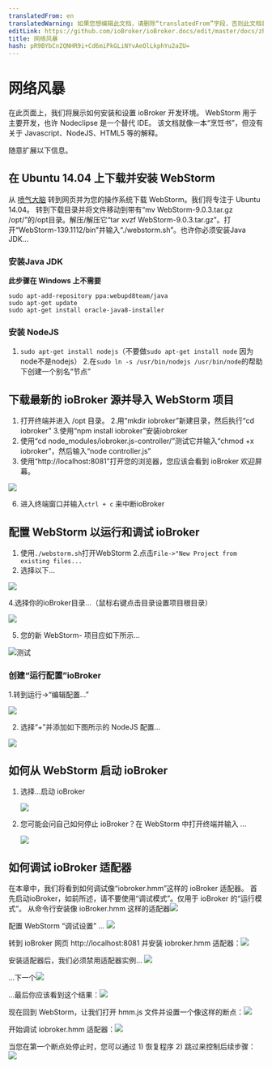 ```yaml
---
translatedFrom: en
translatedWarning: 如果您想编辑此文档，请删除“translatedFrom”字段，否则此文档将再次自动翻译
editLink: https://github.com/ioBroker/ioBroker.docs/edit/master/docs/zh-cn/dev/webstorm.md
title: 网络风暴
hash: pR9BYbCn2QNHR9i+Cd6miPkGLiNYvAeOlLkphYu2aZU=
---
```

# 网络风暴
在此页面上，我们将展示如何安装和设置 ioBroker 开发环境。
WebStorm 用于主要开发，也许 Nodeclipse 是一个替代 IDE。
该文档就像一本“烹饪书”，但没有关于 Javascript、NodeJS、HTML5 等的解释。

随意扩展以下信息。

## 在 Ubuntu 14.04 上下载并安装 WebStorm
从 [喷气大脑](https://www.jetbrains.com/webstorm/download/) 转到网页并为您的操作系统下载 WebStorm。我们将专注于 Ubuntu 14.04。
转到下载目录并将文件移动到带有“mv WebStorm-9.0.3.tar.gz /opt/”的/opt目录。解压/解压它“tar xvzf WebStorm-9.0.3.tar.gz”。打开“WebStorm-139.1112/bin”并输入“./webstorm.sh”。也许你必须安装Java JDK...

### 安装Java JDK
**此步骤在 Windows 上不需要**

```
sudo apt-add-repository ppa:webupd8team/java
sudo apt-get update
sudo apt-get install oracle-java8-installer
```

### 安装 NodeJS
1. `sudo apt-get install nodejs`（不要做```sudo apt-get install node``` 因为node不是nodejs）
2.在```sudo ln -s /usr/bin/nodejs /usr/bin/node```的帮助下创建一个别名“节点”

## 下载最新的 ioBroker 源并导入 WebStorm 项目
1. 打开终端并进入 /opt 目录。
2.用“mkdir iobroker”新建目录，然后执行“cd iobroker”
3.使用“npm install iobroker”安装iobroker
4. 使用“cd node_modules/iobroker.js-controller/”测试它并输入“chmod +x iobroker”，然后输入“node controller.js”
5. 使用“http://localhost:8081”打开您的浏览器，您应该会看到 ioBroker 欢迎屏幕。

  ![](../../en/dev/media/WelcomeScreen.png)

6. 进入终端窗口并输入`ctrl + c` 来中断ioBroker

## 配置 WebStorm 以运行和调试 ioBroker
1. 使用`./webstorm.sh`打开WebStorm
2.点击`File->"New Project from existing files...`
3. 选择以下...

  ![](../../en/dev/media/CreateNewProject01.png)

4.选择你的ioBroker目录...（鼠标右键点击目录设置项目根目录）

   ![](../../en/dev/media/CNP03.png)

5. 您的新 WebStorm- 项目应如下所示...

  ![测试](../../en/dev/media/NewProject01.png)

### 创建“运行配置”ioBroker
1.转到运行->“编辑配置...”

![](../../en/dev/media/RC01.png)

2. 选择“+”并添加如下图所示的 NodeJS 配置...

![](../../en/dev/media/RunConfigIoBroker.png)

## 如何从 WebStorm 启动 ioBroker
1. 选择...启动 ioBroker

    ![](../../en/dev/media/RunIobroker01.png)

2. 您可能会问自己如何停止 ioBroker？在 WebStorm 中打开终端并输入 ...

    ![](../../en/dev/media/TerminalRun01.png)

## 如何调试 ioBroker 适配器
在本章中，我们将看到如何调试像“iobroker.hmm”这样的 ioBroker 适配器。
首先启动ioBroker，如前所述，请不要使用“调试模式”。仅用于 ioBroker 的“运行模式”。
从命令行安装像 ioBroker.hmm 这样的适配器![](../../en/dev/media/CLIinstallHMM01.png)

配置 WebStorm “调试设置” ...
![](../../en/dev/media/DebugSettingsHMM01.png)

转到 ioBroker 网页 http://localhost:8081 并安装 iobroker.hmm 适配器：![](../../en/dev/media/InstallHMMfromWeb01.png)

安装适配器后，我们必须禁用适配器实例...
![](../../en/dev/media/DisableHMMWeb011.png)

...下一个![](../../en/dev/media/DisableHMMWeb01.png)

...最后你应该看到这个结果：![](../../en/dev/media/DisableHMMWeb02.png)

现在回到 WebStorm，让我们打开 hmm.js 文件并设置一个像这样的断点：![](../../en/dev/media/WebstormBreakpointsHMM01.png)

开始调试 iobroker.hmm 适配器：![](../../en/dev/media/WebstormDebugHMM01.png)

当您在第一个断点处停止时，您可以通过 1) 恢复程序 2) 跳过来控制后续步骤：![](../../en/dev/media/DebugHMM02.png)